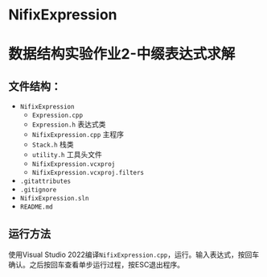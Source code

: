 # NifixExpression

#  数据结构实验作业2-中缀表达式求解

## 文件结构：

* ```NifixExpression```
  * ```Expression.cpp```
  * ```Expression.h``` 表达式类
  * ```NifixExpression.cpp``` 主程序
  * ```Stack.h``` 栈类
  * ```utility.h``` 工具头文件
  * ```NifixExpression.vcxproj```
  * ```NifixExpression.vcxproj.filters```
* ```.gitattributes```
* ```.gitignore```
* ```NifixExpression.sln```
* ```README.md```

## 运行方法

使用Visual Studio 2022编译```NifixExpression.cpp```，运行。输入表达式，按回车确认。之后按回车查看单步运行过程，按ESC退出程序。

